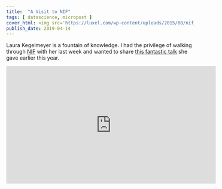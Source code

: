 ```yaml
---
title:  "A Visit to NIF"
tags: [ datascience, micropost ]
cover_html: <img src='https://luxel.com/wp-content/uploads/2015/08/nif_875.jpg'/>
publish_date: 2019-04-14
---
```

Laura Kegelmeyer is a fountain of knowledge. I had the privilege of walking through [NIF](https://en.m.wikipedia.org/wiki/National_Ignition_Facility) with her last week and wanted to share [this fantastic talk](https://www.youtube.com/watch?v=e5cPUPEnAzM) she gave earlier this year.

<iframe width="560" height="315" src="https://www.youtube.com/embed/e5cPUPEnAzM" loading="lazy" frameborder="0" allow="accelerometer; autoplay; encrypted-media; gyroscope; picture-in-picture" allowfullscreen></iframe>
